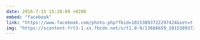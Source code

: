 ```yaml
---
date: 2016-7-15 15:20:09 +0200
embed: "facebook"
link: "https://www.facebook.com/photo.php?fbid=10153893722297424&set=t.100003186531392&type=3&theater"
img: "https://scontent-frt3-1.xx.fbcdn.net/v/t1.0-9/13686659_10153893722297424_3662825868260958682_n.jpg?oh=8e6631186dda5eb39c0608208e6a1a3a&oe=598D5755"
---
```

